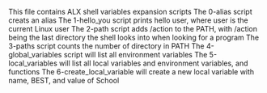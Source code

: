 This file contains ALX shell variables expansion scripts
The 0-alias script creats an alias
The 1-hello_you script prints hello user, where user is the current Linux user
The 2-path script adds /action to the PATH, with /action being the last directory the shell looks into when looking for a program
The 3-paths script counts the number of directory in PATH
The 4-global_variables script will list all environment variables
The 5-local_variables will list all local variables and environment variables, and functions
The 6-create_local_variable will create a new local variable with name, BEST, and value of School

